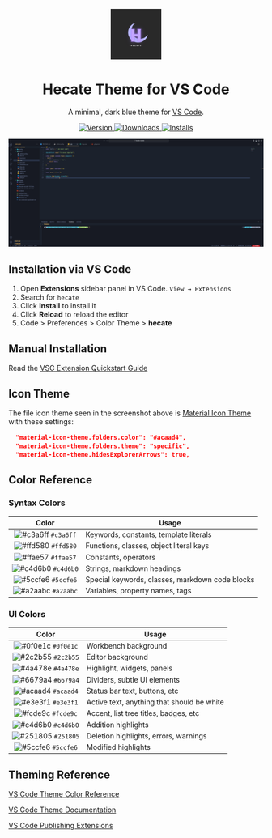 <p align="center">
  <img alt="Hecate Logo" src="https://github.com/hypoalien/hecate-vscode/blob/main/images/logo.png" width="100" />
</p>
<h1 align="center">
  Hecate Theme for VS Code
</h1>
<p align="center">
  A minimal, dark blue theme for <a href="https://marketplace.visualstudio.com/items?itemName=anudeep.Hecate-vscode">VS Code</a>.
</p>
<p align="center">
  <a href="https://marketplace.visualstudio.com/items?itemName=anudeep.Hecate-vscode">
    <img alt="Version" src="https://img.shields.io/visual-studio-marketplace/v/anudeep.hecate-vscode?color=brightgreen" />
  </a>
  <a href="https://marketplace.visualstudio.com/items?itemName=anudeep.Hecate-vscode">
    <img alt="Downloads" src="https://img.shields.io/visual-studio-marketplace/d/anudeep.hecate-vscode" />
  </a>
  <a href="https://marketplace.visualstudio.com/items?itemName=anudeep.Hecate-vscode">
    <img alt="Installs" src="https://img.shields.io/visual-studio-marketplace/i/anudeep.hecate-vscode" />
  </a>
</p>

![demo](https://github.com/hypoalien/hecate-vscode/blob/main/images/demo.png)

## Installation via VS Code

1. Open **Extensions** sidebar panel in VS Code. `View → Extensions`
2. Search for `hecate`
3. Click **Install** to install it
4. Click **Reload** to reload the editor
5. Code > Preferences > Color Theme > **hecate**

## Manual Installation

Read the [VSC Extension Quickstart Guide](https://github.com/bchiang7/hecate-vscode/blob/master/vsc-extension-quickstart.md)

## Icon Theme

The file icon theme seen in the screenshot above is [Material Icon Theme](https://marketplace.visualstudio.com/items?itemName=PKief.material-icon-theme) with these settings:

```json
  "material-icon-theme.folders.color": "#acaad4",
  "material-icon-theme.folders.theme": "specific",
  "material-icon-theme.hidesExplorerArrows": true,
```

## Color Reference

### Syntax Colors

|                               Color                                | Usage                                           |
| :----------------------------------------------------------------: | ----------------------------------------------- |
| ![#c3a6ff](https://via.placeholder.com/10/c3a6ff.png?text=+) `#c3a6ff` | Keywords, constants, template literals          |
| ![#ffd580](https://via.placeholder.com/10/ffd580.png?text=+) `#ffd580` | Functions, classes, object literal keys         |
| ![#ffae57](https://via.placeholder.com/10/ffae57.png?text=+) `#ffae57` | Constants, operators                            |
| ![#c4d6b0](https://via.placeholder.com/10/c4d6b0.png?text=+) `#c4d6b0` | Strings, markdown headings                      |
| ![#5ccfe6](https://via.placeholder.com/10/5ccfe6.png?text=+) `#5ccfe6` | Special keywords, classes, markdown code blocks |
| ![#a2aabc](https://via.placeholder.com/10/a2aabc.png?text=+) `#a2aabc` | Variables, property names, tags                 |

### UI Colors

|                               Color                                | Usage                                      |
| :----------------------------------------------------------------: | ------------------------------------------ |
| ![#0f0e1c](https://via.placeholder.com/10/0f0e1c.png?text=+) `#0f0e1c` | Workbench background                       |
| ![#2c2b55](https://via.placeholder.com/10/2c2b55.png?text=+) `#2c2b55` | Editor background                          |
| ![#4a478e](https://via.placeholder.com/10/4a478e.png?text=+) `#4a478e` | Highlight, widgets, panels                 |
| ![#6679a4](https://via.placeholder.com/10/6679a4.png?text=+) `#6679a4` | Dividers, subtle UI elements               |
| ![#acaad4](https://via.placeholder.com/10/acaad4.png?text=+) `#acaad4` | Status bar text, buttons, etc              |
| ![#e3e3f1](https://via.placeholder.com/10/e3e3f1.png?text=+) `#e3e3f1` | Active text, anything that should be white |
| ![#fcde9c](https://via.placeholder.com/10/fcde9c.png?text=+) `#fcde9c` | Accent, list tree titles, badges, etc      |
| ![#c4d6b0](https://via.placeholder.com/10/c4d6b0.png?text=+) `#c4d6b0` | Addition highlights                        |
| ![#251805](https://via.placeholder.com/10/251805.png?text=+) `#251805` | Deletion highlights, errors, warnings      |
| ![#5ccfe6](https://via.placeholder.com/10/5ccfe6.png?text=+) `#5ccfe6` | Modified highlights                        |

## Theming Reference

[VS Code Theme Color Reference](https://code.visualstudio.com/docs/getstarted/theme-color-reference)

[VS Code Theme Documentation](https://code.visualstudio.com/docs/extensions/themes-snippets-colorizers)

[VS Code Publishing Extensions](https://code.visualstudio.com/docs/extensions/publish-extension)
